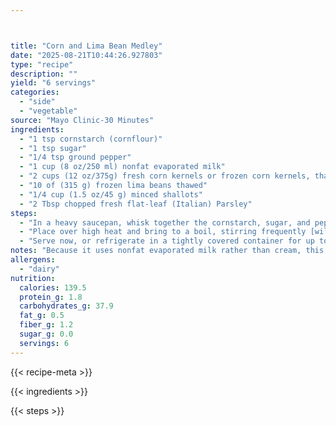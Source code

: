 ```yaml
---



title: "Corn and Lima Bean Medley"
date: "2025-08-21T10:44:26.927803"
type: "recipe"
description: ""
yield: "6 servings"
categories:
  - "side"
  - "vegetable"
source: "Mayo Clinic-30 Minutes"
ingredients:
  - "1 tsp cornstarch (cornflour)"
  - "1 tsp sugar"
  - "1/4 tsp ground pepper"
  - "1 cup (8 oz/250 ml) nonfat evaporated milk"
  - "2 cups (12 oz/375g) fresh corn kernels or frozen corn kernels, thawed"
  - "10 of (315 g) frozen lima beans thawed"
  - "1/4 cup (1.5 oz/45 g) minced shallots"
  - "2 Tbsp chopped fresh flat-leaf (Italian) Parsley"
steps:
  - "In a heavy saucepan, whisk together the cornstarch, sugar, and pepper until blended and smooth. Gradually whisk in the evaporated milk. Add the corn, lima beans, and shallots and stir to combine."
  - "Place over high heat and bring to a boil, stirring frequently [will burn very easily]. Reduce heat to low and simmer, stirring occasionally, until the vegetables are tender and the sauce has reduced by about half and coats the vegetables lightly, 10-12 minutes."
  - "Serve now, or refrigerate in a tightly covered container for up to 2 days. If needed, reheat in a double boiler. To sere, stir in parsley and transfer to a bowl."
notes: "Because it uses nonfat evaporated milk rather than cream, this quick version of New England succotash has less fat than traditional recipes. It is one of the rare vegetable dishes that you can make ahead and reheat, using a double boiler, without loss of taste or texture."
allergens:
  - "dairy"
nutrition:
  calories: 139.5
  protein_g: 1.8
  carbohydrates_g: 37.9
  fat_g: 0.5
  fiber_g: 1.2
  sugar_g: 0.0
  servings: 6
---
```


{{< recipe-meta >}}

{{< ingredients >}}

{{< steps >}}
